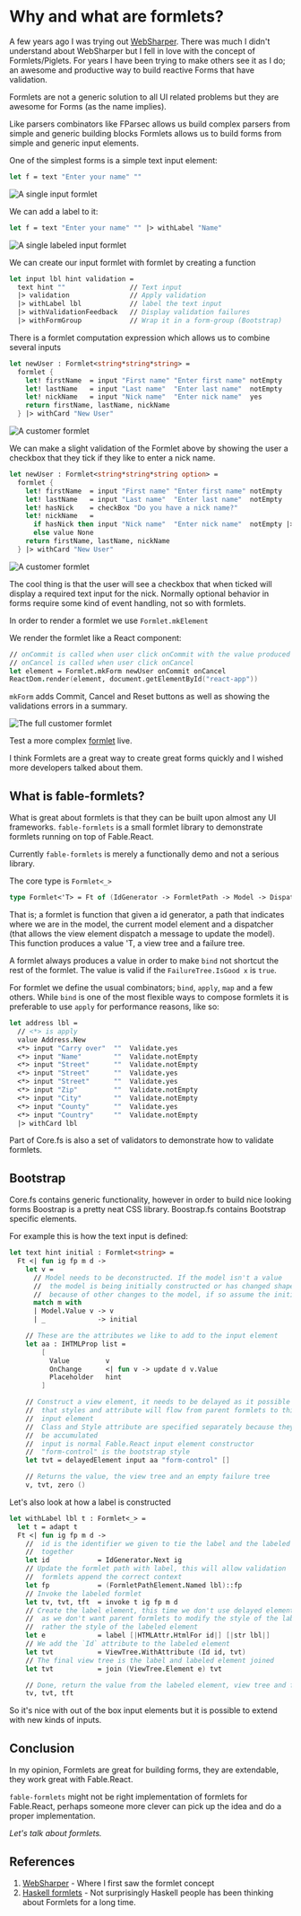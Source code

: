 # Why and what are formlets?

A few years ago I was trying out [WebSharper](http://websharper.com/). There was much I didn't understand about WebSharper but I fell in love with the concept of Formlets/Piglets. For years I have been trying to make others see it as I do; an awesome and productive way to build reactive Forms that have validation.

Formlets are not a generic solution to all UI related problems but they are awesome for Forms (as the name implies).

Like parsers combinators like FParsec allows us build complex parsers from simple and generic building blocks Formlets allows us to build forms from simple and generic input elements.

One of the simplest forms is a simple text input element:

```fsharp
let f = text "Enter your name" ""
```

![A single input formlet](images/example-0001.PNG)

We can add a label to it:

```fsharp
let f = text "Enter your name" "" |> withLabel "Name"
```

![A single labeled input formlet](images/example-0002.PNG)

We can create our input formlet with formlet by creating a function

```fsharp
let input lbl hint validation =
  text hint ""                // Text input
  |> validation               // Apply validation
  |> withLabel lbl            // label the text input
  |> withValidationFeedback   // Display validation failures
  |> withFormGroup            // Wrap it in a form-group (Bootstrap)
```

There is a formlet computation expression which allows us to combine several inputs

```fsharp
let newUser : Formlet<string*string*string> =
  formlet {
    let! firstName  = input "First name" "Enter first name" notEmpty
    let! lastName   = input "Last name"  "Enter last name"  notEmpty
    let! nickName   = input "Nick name"  "Enter nick name"  yes
    return firstName, lastName, nickName
  } |> withCard "New User"
```

![A customer formlet](images/example-0003.PNG)

We can make a slight validation of the Formlet above by showing the user a checkbox that they tick if they like to enter a nick name.

```fsharp
let newUser : Formlet<string*string*string option> =
  formlet {
    let! firstName  = input "First name" "Enter first name" notEmpty
    let! lastName   = input "Last name"  "Enter last name"  notEmpty
    let! hasNick    = checkBox "Do you have a nick name?"
    let! nickName   =
      if hasNick then input "Nick name"  "Enter nick name"  notEmpty |>> Some
      else value None
    return firstName, lastName, nickName
  } |> withCard "New User"
```

![A customer formlet](images/example-0004.PNG)

The cool thing is that the user will see a checkbox that when ticked will display a required text input for the nick. Normally optional behavior in forms require some kind of event handling, not so with formlets.

In order to render a formlet we use `Formlet.mkElement`

We render the formlet like a React component:

```fsharp
// onCommit is called when user click onCommit with the value produced by the Formlet
// onCancel is called when user click onCancel
let element = Formlet.mkForm newUser onCommit onCancel
ReactDom.render(element, document.getElementById("react-app"))
```

`mkForm` adds Commit, Cancel and Reset buttons as well as showing the validations errors in a summary.

![The full customer formlet](images/example-0005.PNG)

Test a more complex [formlet](https://mrange.github.io/diversion/formlets/) live.

I think Formlets are a great way to create great forms quickly and I wished more developers talked about them.

## What is fable-formlets?

What is great about formlets is that they can be built upon almost any UI frameworks. `fable-formlets` is a small formlet library to demonstrate formlets running on top of Fable.React.

Currently `fable-formlets` is merely a functionally demo and not a serious library.

The core type is `Formlet<_>`

```fsharp
type Formlet<'T> = Ft of (IdGenerator -> FormletPath -> Model -> Dispatcher -> 'T*ViewTree*FailureTree)
```

That is; a formlet is function that given a id generator, a path that indicates where we are in the model, the current model element and a dispatcher (that allows the view element dispatch a message to update the model). This function produces a value 'T, a view tree and a failure tree.

A formlet always produces a value in order to make `bind` not shortcut the rest of the formlet. The value is valid if the `FailureTree.IsGood x` is `true`.

For formlet we define the usual combinators; `bind`, `apply`, `map` and a few others. While `bind` is one of the most flexible ways to compose formlets it is preferable to use `apply` for performance reasons, like so:

```fsharp
let address lbl =
  // <*> is apply
  value Address.New
  <*> input "Carry over"  ""  Validate.yes
  <*> input "Name"        ""  Validate.notEmpty
  <*> input "Street"      ""  Validate.notEmpty
  <*> input "Street"      ""  Validate.yes
  <*> input "Street"      ""  Validate.yes
  <*> input "Zip"         ""  Validate.notEmpty
  <*> input "City"        ""  Validate.notEmpty
  <*> input "County"      ""  Validate.yes
  <*> input "Country"     ""  Validate.notEmpty
  |> withCard lbl
```

Part of Core.fs is also a set of validators to demonstrate how to validate formlets.

## Bootstrap

Core.fs contains generic functionality, however in order to build nice looking forms Boostrap is a pretty neat CSS library. Boostrap.fs contains Bootstrap specific elements.

For example this is how the text input is defined:

```fsharp
let text hint initial : Formlet<string> =
  Ft <| fun ig fp m d ->
    let v =
      // Model needs to be deconstructed. If the model isn't a value
      //  the model is being initially constructed or has changed shape
      //  because of other changes to the model, if so assume the initial value
      match m with
      | Model.Value v -> v
      | _             -> initial

    // These are the attributes we like to add to the input element
    let aa : IHTMLProp list =
        [
          Value         v
          OnChange      <| fun v -> update d v.Value
          Placeholder   hint
        ]

    // Construct a view element, it needs to be delayed as it possible
    //  that styles and attribute will flow from parent formlets to this
    //  input element
    //  Class and Style attribute are specified separately because they need to
    //  be accumulated
    //  input is normal Fable.React input element constructor
    //  "form-control" is the bootstrap style
    let tvt = delayedElement input aa "form-control" []

    // Returns the value, the view tree and an empty failure tree
    v, tvt, zero ()
```

Let's also look at how a label is constructed

```fsharp
let withLabel lbl t : Formlet<_> =
  let t = adapt t
  Ft <| fun ig fp m d ->
    //  id is the identifier we given to tie the label and the labeled element
    //  together
    let id            = IdGenerator.Next ig
    // Update the formlet path with label, this will allow validation
    //  formlets append the correct context
    let fp            = (FormletPathElement.Named lbl)::fp
    // Invoke the labeled formlet
    let tv, tvt, tft  = invoke t ig fp m d
    // Create the label element, this time we don't use delayed elements
    //  as we don't want parent formlets to modify the style of the label,
    //  rather the style of the labeled element
    let e             = label [|HTMLAttr.HtmlFor id|] [|str lbl|]
    // We add the `Id` attribute to the labeled element
    let tvt           = ViewTree.WithAttribute (Id id, tvt)
    // The final view tree is the label and labeled element joined
    let tvt           = join (ViewTree.Element e) tvt

    // Done, return the value from the labeled element, view tree and failure tree
    tv, tvt, tft
```

So it's nice with out of the box input elements but it is possible to extend with new kinds of inputs.

## Conclusion

In my opinion, Formlets are great for building forms, they are extendable, they work great with Fable.React.

`fable-formlets` might not be right implementation of formlets for Fable.React, perhaps someone more clever can pick up the idea and do a proper implementation.

_Let's talk about formlets._

## References

1. [WebSharper](http://websharper.com/) - Where I first saw the formlet concept
2. [Haskell formlets](https://chrisdone.com/posts/haskell-formlets) - Not surprisingly Haskell people has been thinking about Formlets for a long time.
